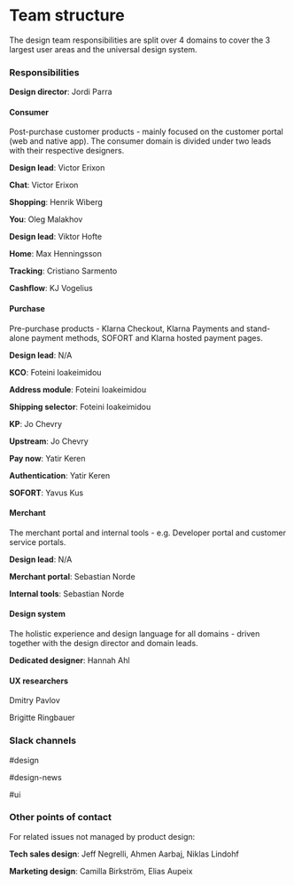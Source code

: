 # Team structure

The design team responsibilities are split over 4 domains to cover the 3 largest user areas and the universal design system.

### Responsibilities

**Design director**: Jordi Parra

#### Consumer

Post-purchase customer products - mainly focused on the customer portal \(web and native app\). The consumer domain is divided under two leads with their respective designers.

**Design lead**: Victor Erixon

**Chat**: Victor Erixon

**Shopping**: Henrik Wiberg

**You**: Oleg Malakhov

**Design lead**: Viktor Hofte

**Home**: Max Henningsson

**Tracking**: Cristiano Sarmento

**Cashflow**: KJ Vogelius

#### Purchase

Pre-purchase products - Klarna Checkout, Klarna Payments and stand-alone payment methods, SOFORT and Klarna hosted payment pages.

**Design lead**: N/A

**KCO**: Foteini Ioakeimidou

**Address module**: Foteini Ioakeimidou

**Shipping selector**: Foteini Ioakeimidou

**KP**: Jo Chevry

**Upstream**: Jo Chevry

**Pay now**: Yatir Keren

**Authentication**: Yatir Keren

**SOFORT**: Yavus Kus

#### Merchant

The merchant portal and internal tools - e.g. Developer portal and customer service portals.

**Design lead**: N/A

**Merchant portal**: Sebastian Norde

**Internal tools**: Sebastian Norde

#### Design system

The holistic experience and design language for all domains - driven together with the design director and domain leads.

**Dedicated designer**: Hannah Ahl

#### UX researchers

Dmitry Pavlov

Brigitte Ringbauer

### Slack channels

\#design

\#design-news

\#ui

### Other points of contact

For related issues not managed by product design:

**Tech sales design**: Jeff Negrelli, Ahmen Aarbaj, Niklas Lindohf

**Marketing design**: Camilla Birkström, Elias Aupeix

